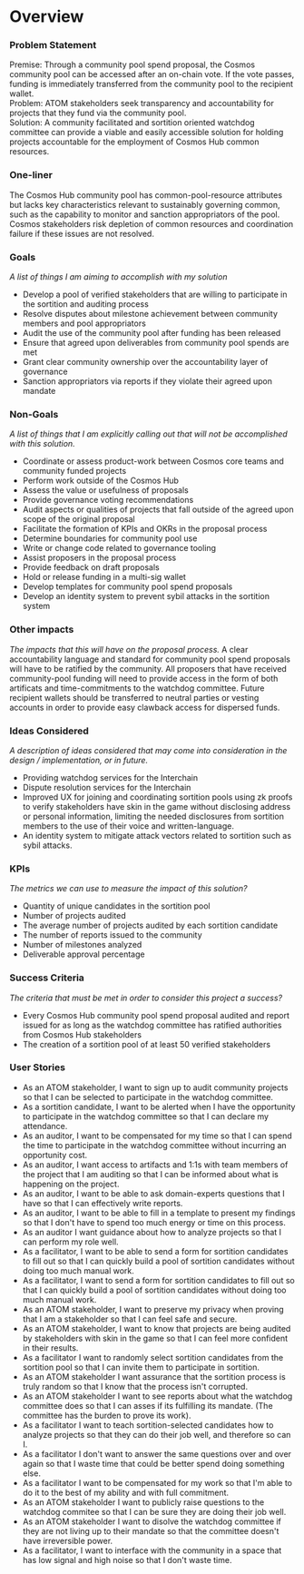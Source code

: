 # Overview

### Problem Statement

Premise: Through a community pool spend proposal, the Cosmos community pool can be accessed after an on-chain vote. If the vote passes, funding is immediately transferred from the community pool to the recipient wallet.     
Problem: ATOM stakeholders seek transparency and accountability for projects that they fund via the community pool.   
Solution: A community facilitated and sortition oriented watchdog committee can provide a viable and easily accessible solution for holding projects accountable for the employment of Cosmos Hub common resources.   

### One-liner
The Cosmos Hub community pool has common-pool-resource attributes but lacks key characteristics relevant to sustainably governing common, such as the capability to monitor and sanction appropriators of the pool. Cosmos stakeholders risk depletion of common resources and coordination failure if these issues are not resolved. 

### Goals
*A list of things I am aiming to accomplish with my solution*
- Develop a pool of verified stakeholders that are willing to participate in the sortition and auditing process
- Resolve disputes about milestone achievement between community members and pool appropriators
- Audit the use of the community pool after funding has been released 
- Ensure that agreed upon deliverables from community pool spends are met
- Grant clear community ownership over the accountability layer of governance
- Sanction appropriators via reports if they violate their agreed upon mandate 

### Non-Goals
*A list of things that I am explicitly calling out that will not be accomplished with this solution.*
- Coordinate or assess product-work between Cosmos core teams and community funded projects
- Perform work outside of the Cosmos Hub
- Assess the value or usefulness of proposals
- Provide governance voting recommendations
- Audit aspects or qualities of projects that fall outside of the agreed upon scope of the original proposal
- Facilitate the formation of KPIs and OKRs in the proposal process
- Determine boundaries for community pool use
- Write or change code related to governance tooling
- Assist proposers in the proposal process
- Provide feedback on draft proposals
- Hold or release funding in a multi-sig wallet 
- Develop templates for community pool spend proposals
- Develop an identity system to prevent sybil attacks in the sortition system

### Other impacts
*The impacts that this will have on the proposal process.*
A clear accountability language and standard for community pool spend proposals will have to be ratified by the community. All proposers that have received community-pool funding will need to provide access in the form of both artificats and time-commitments to the watchdog committee. Future recipient wallets should be transferred to neutral parties or vesting accounts in order to provide easy clawback access for dispersed funds. 

### Ideas Considered
*A description of ideas considered that may come into consideration in the design / implementation, or in future.*
- Providing watchdog services for the Interchain
- Dispute resolution services for the Interchain
- Improved UX for joining and coordinating sortition pools using zk proofs to verify stakeholders have skin in the game without disclosing address or personal information, limiting the needed disclosures from sortition members to the use of their voice and written-language. 
- An identity system to mitigate attack vectors related to sortition such as sybil attacks. 

### KPIs
*The metrics we can use to measure the impact of this solution?* 
- Quantity of unique candidates in the sortition pool 
- Number of projects audited
- The average number of projects audited by each sortition candidate
- The number of reports issued to the community 
- Number of milestones analyzed
- Deliverable approval percentage

### Success Criteria
*The criteria that must be met in order to consider this project a success?*
- Every Cosmos Hub community pool spend proposal audited and report issued for as long as the watchdog committee has ratified authorities from Cosmos Hub stakeholders
- The creation of a sortition pool of at least 50 verified stakeholders 

### User Stories

- As an ATOM stakeholder, I want to sign up to audit community projects so that I can be selected to participate in the watchdog committee.
- As a sortition candidate, I want to be alerted when I have the opportunity to participate in the watchdog committee so that I can declare my attendance.    
- As an auditor, I want to be compensated for my time so that I can spend the time to participate in the watchdog committee without incurring an opportunity cost.    
- As an auditor, I want access to artifacts and 1:1s with team members of the project that I am auditing so that I can be informed about what is happening on the project.    
- As an auditor, I want to be able to ask domain-experts questions that I have so that I can effectively write reports.    
- As an auditor, I want to be able to fill in a template to present my findings so that I don't have to spend too much energy or time on this process.  
- As an auditor I want guidance about how to analyze projects so that I can perform my role well.  
- As a facilitator, I want to be able to send a form for sortition candidates to fill out so that I can quickly build a pool of sortition candidates without doing too much manual work.  
- As a facilitator, I want to send a form for sortition candidates to fill out so that I can quickly build a pool of sortition candidates without doing too much manual work.  
- As an ATOM stakeholder, I want to preserve my privacy when proving that I am a stakeholder so that I can feel safe and secure.  
- As an ATOM stakeholder, I want to know that projects are being audited by stakeholders with skin in the game so that I can feel more confident in their results.  
- As a facilitator I want to randomly select sortition candidates from the sortition pool so that I can invite them to participate in sortition.  
- As an ATOM stakeholder I want assurance that the sortition process is truly random so that I know that the process isn't corrupted. 
- As an ATOM stakeholder I want to see reports about what the watchdog committee does so that I can asses if its fulfilling its mandate. (The committee has the burden to prove its work).
- As a facilitator I want to teach sortition-selected candidates how to analyze projects so that they can do their job well, and therefore so can I.  
- As a facilitator I don't want to answer the same questions over and over again so that I waste time that could be better spend doing something else.  
- As a facilitator I want to be compensated for my work so that I'm able to do it to the best of my ability and with full commitment.  
- As an ATOM stakeholder I want to publicly raise questions to the watchdog commitee so that I can be sure they are doing their job well.
- As an ATOM stakeholder I want to disolve the watchdog committee if they are not living up to their mandate so that the committee doesn't have irreversible power. 
- As a facilitator, I want to interface with the community in a space that has low signal and high noise so that I don't waste time. 
